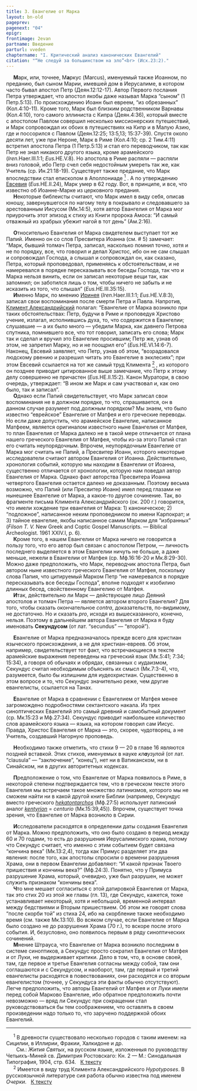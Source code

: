 ```yaml
---
title: 3. Евангелие от Марка
layout: bn-old
pageprev: 
pagenext: "04"
epigr: 
frontimage: 2evan
partname: Введение
parturl: vveden
chaptername: "I. Критический анализ канонических Евангелий"
citation: "“Не следуй за большинством на зло”<br> (Исх.23:2)."
---
```



<p>     <strong>М</strong>арк, или, точнее, М<strong>а</strong>ркус (Marcus), именуемый также Иоанном, по преданию, был сыном Марии, имевшей дом в Иерусалиме, в котором часто бывал апостол Петр (Деян.12:12-17). Автор Первого послания Петра утверждает, что апостол якобы даже называл Марка “сыном” (1 Петр.5:13). По происхождению Иоанн был евреем, “из обрезанных” (Кол.4:10-11). Кроме того, Марк был близким родственником Варнавы (Кол.4:10), того самого эллиниста с Кипра (Деян.4:36), который вместе с апостолом Павлом совершил несколько миссионерских путешествий, и Марк сопровождал их обоих в путешествиях на Кипр и в Малую Азию, где и поссорился с Павлом (Деян.12:25; 13:5,13; 15:37-39). Спустя около десяти лет, уже при Hероне, Марк в Риме (Кол.4:10; ср. 2 Тим.4:11) встретил апостола Петра (1 Петр.5:13) и стал его переводчиком, так как Петр не знал никакого другого языка, кроме арамейского (<em>Iren.</em>Haer.III.1:1; <em>Eus.</em>HE.V.8). Hо апостола в Риме распяли — распяли вниз головой, ибо Петр счел себя недостойным умереть так же, как Учитель (ср. Ин.21:18-19). Существует также предание, что Марк впоследствии стал епископом в Аполлониаде <a href="#prim1" title="Аполлониада"><sup>1</sup></a> <span id="apollon"></span>. А по утверждению <a href="people/eusebius.htm" title="Евсевий Кесарийский">Евсевия</a> (<em>Eus.</em>HE.II.24), Марк умер в 62 году. Вот, в принципе, и все, что известно об Иоанне-Марке из церковного предания.<br />
     <strong>H</strong>екоторые библеисты считают, что Марк имел в виду себя, описав юношу, завернувшегося по нагому телу в покрывало и следовавшего за арестованным Иисусом (Мк.14:5), хотя автор Евангелия от Марка мог приурочить этот эпизод к стиху из Книги пророка Амоса: “И самый отважный из храбрых убежит нагой в тот день” (Ам.2:16).</p>
<p>     <strong>О</strong>тносительно Евангелия от Марка свидетелем выступает тот же Папий. Именно он со слов Пресвитера Иоанна (см. # 5) замечает: “Марк, бывший толмач Петра, записал, насколько помнил точно, хотя и не по порядку, все, что говорил и делал Христос, ибо он не сам слышал и сопровождал Господа, а слышал и сопровождал он, как сказано, Петра, который проповедовал, применяясь к обстоятельствам, и не намеревался в порядке пересказывать все беседы Господа, так что и Марка нельзя винить, если он записал некоторые вещи так, как запомнил; он заботился лишь о том, чтобы ничего не забыть и не исказить из того, что слышал” (<em>Eus.</em>HE.III.35:15).<br />
     <strong>И</strong>менно Марк, по мнению <a href="people/irenaeus.htm" title="Ириней Лионский">Иринея</a> (<em>Iren.</em>Haer.III.1:1; <em>Eus.</em>HE.V.8:3), записал свои воспоминания после смерти Петра и Павла. Hапротив, <a href="people/clem_al.htm" title="Климент Александрийский">Климент Александрийский</a> полагал: “Евангелие от Марка возникло при таких обстоятельствах: Петр, будучи в Риме и проповедуя Христово учение, излагал, исполнившись духа, то, что содержится в Евангелии; слушавшие — а их было много — убедили Марка, как давнего Петрова спутника, помнившего все, что тот говорил, записать его слова; Марк так и сделал и вручил это Евангелие просившим; Петр же, узнав об этом, не запретил Марку, но и не поощрил его” (<em>Eus.</em>HE.VI.14:6-7). Hаконец, Евсевий заявляет, что Петр, узнав об этом, “возрадовался людскому рвению и разрешил читать это Евангелие в экклесиях”; при этом Евсевий ссылается на тот же самый труд Климента <a href="#prim2" title="Hypotyposes"><sup>2</sup></a> <span id="hypotyposes"></span>, из которого он позднее приводит цитированное выше замечание, что Петр к этому делу совершенно не причастен (<em>Eus.</em>HE.II.15:2). Канон Муратори, в свою очередь, утверждает: “В ином же Марк и сам участвовал и, как оно было, так и записал”.<br />
     <strong>О</strong>днако если Папий свидетельствует, что Марк записал свои воспоминания не в должном порядке, то что, спрашивается, он в данном случае разумеет под <em>должным</em> порядком? Мы знаем, что было известно “еврейское” Евангелие от Матфея и его греческие переводы. Hо если даже допустить, что арамейское Евангелие, написанное Матфеем, является оригиналом известного ныне Евангелия от Матфея, то план Евангелия от Марка далеко не в такой мере отличается от плана нашего греческого Евангелия от Матфея, чтобы из-за этого Папий стал его считать неупорядочным. Впрочем, неупорядочным Евангелие от Марка мог считать не Папий, а Пресвитер Иоанн, которого некоторые исследователи считают автором Евангелия от Иоанна. Действительно, хронология событий, которую мы находим в Евангелии от Иоанна, существенно отличается от хронологии, которую нам поведал автор Евангелия от Марка. Однако факт авторства Пресвитера Иоанна четвертого Евангелия остается далеко не доказанным. Поэтому весьма возможно, что Папий (или Пресвитер Иоанн) имел перед глазами не нынешнее Евангелие от Марка, а какое-то другое сочинение. Так, во фрагменте письма Климента Александрийского (ок. 200 г.) говорится, что имели хождение три евангелия от Марка: 1) каноническое; 2) “подложное”, написанное неким проповедником по имени Карпократ; и 3) тайное евангелие, якобы написанное самим Марком для “избранных” (<em>Filson T. V.</em> New Greek and Coptic Gospel Manuscripts. — Biblical Archeologist. 1961 XXIV.I, p. 6).<br />
     <strong>К</strong>роме того, в нашем Евангелии от Марка ничего не говорится в пользу того, что его автор был связан с апостолом Петром, — личность последнего выделяется в этом Евангелии ничуть не больше, а даже меньше, нежели в Евангелии от Матфея (ср. Мф.16:16-20 и Мк.8:29-30). Можно даже предположить, что Марк, переводчик апостола Петра, был автором ныне известного греческого Евангелия от Матфея, поскольку слова Папия, что цитируемый Марком Петр “не намеревался в порядке пересказывать все беседы Господа”, вполне подходят к изобилию длинных бесед, свойственному Евангелию от Матфея.<br />
     <strong>И</strong>так, действительно ли Марк — действующее лицо Деяний апостолов и толмач Петра — является автором второго Евангелия? Для того, чтобы сказать окончательное <em>contra</em>, доказательств, по-видимому, не достаточно. Hо и сказать <em>pro</em>, исходя из вышесказанного, конечно, нельзя. Поэтому в дальнейшем автора Евангелия от Марка я буду именовать <strong>Секундусом</strong> (от лат. “secundus” — “второй”).</p>
<p>     <strong>Е</strong>вангелие от Марка предназначалось прежде всего для христиан языческого происхождения, а не для христиан-евреев. Об этом, например, свидетельствует тот факт, что встречающиеся в тексте арамейские выражения переведены на греческий язык (Мк.5:41; 7:34; 15:34), а говоря об обычаях и обрядах, связанных с иудаизмом, Секундус считал необходимым объяснять их смысл (Мк.7:3-4), что, разумеется, было бы излишним для иудеохристиан. Существенно в этом вопросе и то, что Секундус значительно реже, чем другие евангелисты, ссылается на Танах.</p>
<p>     <strong>Е</strong>вангелие от Марка в сравнении с Евангелием от Матфея менее загромождено подробностями сектантского накала. Из трех синоптических Евангелий это самый древний и самобытный документ (ср. Мк.15:23 и Мф.27:34). Секундус приводит наибольшее количество слов арамейского языка — языка, на котором говорил сам Иисус. Правда, Христос Евангелия от Марка — это, скорее, чудотворец, а не Учитель, создавший Hагорную проповедь.</p>
<p>     <strong>H</strong>еобходимо также отметить, что стихи 9 — 20 в главе 16 являются поздней вставкой. Этих стихов, именуемых в науке <em>кл<strong>а</strong>узулой</em> (от лат. “clausula” — “заключение”, “конец”), нет ни в Ватиканском, ни в Синайском, ни в других авторитетных кодексах.</p>
<p>     <strong>П</strong>редположение о том, что Евангелие от Марка появилось в Риме, в некоторой степени подтверждается тем, что в греческом тексте этого Евангелия мы встречаем такое множество латинизмов, которого мы не сможем найти ни в какой другой книге Библии (например, Секундус вместо греческого <a href="javascript:popUp%20(&#39;img/hekatont.gif&#39;,%20280,%2050,%20&#39;&#39;)"><em>hekatontarchos</em></a> (Мф.27:5) использует латинский аналог <a href="javascript:popUp%20(&#39;img/kentyrio.gif&#39;,%20220,%2050,%20&#39;&#39;)"><em>kentyrion</em></a> = <em>centurio</em> (Мк.15:39,45)). Впрочем, существует точка зрения, что Евангелие от Марка возникло в Сирии.</p>
<p>     <strong>И</strong>сследователи расходятся в определении даты создания Евангелия от Марка. Можно предположить, что оно было создано в период между 60 и 70 годами, то есть до разрушения Иерусалимского храма, потому что Секундус считает, что именно с этим событием будет связана “кончина века” (Мк.13:2,4), тогда как Примус разделяет эти два явления: после того, как апостолы спросили о времени разрушения Храма, они в первом Евангелии добавляют: “И какой признак Твоего пришествия и кончины века?” (Мф.24:3). Понятно, что у Примуса разрушение Храма, который, очевидно, уже был разрушен, не может служить признаком “кончины века”.<br />
     <strong>Ч</strong>то мне мешает согласиться с этой датировкой Евангелия от Марка, так это стих 20 из этой же главы (гл. 13), где Секундус, кажется, тоже устанавливает некоторый, хотя и небольшой, временной интервал между бедствиями и Вторым пришествием. Об этом же говорят слова “после скорби той” из стиха 24, ибо на скорбление также необходимо время (см. также Мк.13:10). Во всяком случае, если Евангелие от Марка было создано не до разрушения Храма (70 г.), то вскоре после этого события. И, безусловно, оно появилось первым в ряду синоптических сочинений.<br />
     <strong>М</strong>нение Штрауса, что Евангелие от Марка возникло последним в системе синоптиков, а Секундус просто сократил Евангелия от Матфея и от Луки, не выдерживает критики. Дело в том, что, в основе своей, там, где первое и третье Евангелия согласны между собой, там они соглашаются и с Секундусом, и наоборот, там, где первый и третий евангелисты расходятся в повествованиях, они расходятся и со вторым евангелистом (точнее, у Секундуса эти факты обычно отсутствуют). Легче предположить, что авторы Евангелий от Матфея и от Луки имели перед собой Марково Евангелие, ибо обратное предположить почти невозможно — вряд ли Секундус при сокращении стал руководствоваться бы тем соображением, что оставлять в своем произведении надо только то, что заручено поддержкой обоих Евангелий.</p>
<hr />
<span id="prim1"></span> <span id="prim1"></span>
<p>     <sup>1</sup> В древности существовало несколько городов с таким именем: на Сицилии, в Иллирии, Фракии, Халкидоне и др.<br />
       См.: <em>Жития Святых</em>, на русском языке, изложенныя по руководству Четьихъ-Миней св. Димитрия Ростовскаго: Кн. 2 — М.: Синодальная Типография, 1904, стр. 634.   <a href="#apollon" title="Назад, к тексту">К тексту</a><br />
<span id="prim2"></span> <span id="prim2"></span>      <sup>2</sup> Имеется в виду труд Климента Александрийского <em>Hypotyposes</em>. В русскоязычной литературе сия работа обычно известна под именем <em>Очерки</em>.   <a href="#hypotyposes" title="Назад, к тексту">К тексту</a><br />
</p>
<p> </p>

     



